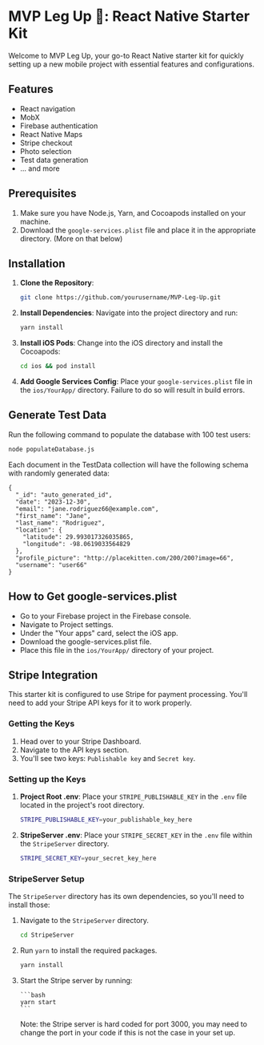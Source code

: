 # MVP Leg Up 🦵: React Native Starter Kit

Welcome to MVP Leg Up, your go-to React Native starter kit for quickly setting up a new mobile project with essential features and configurations.

## Features

- React navigation
- MobX
- Firebase authentication
- React Native Maps
- Stripe checkout
- Photo selection
- Test data generation
- ... and more

## Prerequisites

1. Make sure you have Node.js, Yarn, and Cocoapods installed on your machine.
2. Download the `google-services.plist` file and place it in the appropriate directory. (More on that below)

## Installation

1. **Clone the Repository**:

   ```bash
   git clone https://github.com/yourusername/MVP-Leg-Up.git
   ```

2. **Install Dependencies**: Navigate into the project directory and run:

   ```bash
   yarn install
   ```

3. **Install iOS Pods**: Change into the iOS directory and install the Cocoapods:

   ```bash
   cd ios && pod install
   ```

4. **Add Google Services Config**: Place your `google-services.plist` file in the `ios/YourApp/` directory. Failure to do so will result in build errors.

## Generate Test Data

Run the following command to populate the database with 100 test users:

```bash
node populateDatabase.js
```

Each document in the TestData collection will have the following schema with randomly generated data:

```
{
  "_id": "auto_generated_id",
  "date": "2023-12-30",
  "email": "jane.rodriguez66@example.com",
  "first_name": "Jane",
  "last_name": "Rodriguez",
  "location": {
    "latitude": 29.993017326035865,
    "longitude": -98.0619033564829
  },
  "profile_picture": "http://placekitten.com/200/200?image=66",
  "username": "user66"
}
```

## How to Get google-services.plist

- Go to your Firebase project in the Firebase console.
- Navigate to Project settings.
- Under the "Your apps" card, select the iOS app.
- Download the google-services.plist file.
- Place this file in the `ios/YourApp/` directory of your project.

## Stripe Integration

This starter kit is configured to use Stripe for payment processing. You'll need to add your Stripe API keys for it to work properly.

### Getting the Keys

1. Head over to your Stripe Dashboard.
2. Navigate to the API keys section.
3. You'll see two keys: `Publishable key` and `Secret key`.

### Setting up the Keys

1. **Project Root .env**: Place your `STRIPE_PUBLISHABLE_KEY` in the `.env` file located in the project's root directory.

   ```bash
   STRIPE_PUBLISHABLE_KEY=your_publishable_key_here
   ```

2. **StripeServer .env**: Place your `STRIPE_SECRET_KEY` in the `.env` file within the `StripeServer` directory.

   ```bash
   STRIPE_SECRET_KEY=your_secret_key_here
   ```

### StripeServer Setup

The `StripeServer` directory has its own dependencies, so you'll need to install those:

1.  Navigate to the `StripeServer` directory.

    ```bash
    cd StripeServer
    ```

2.  Run `yarn` to install the required packages.

    ```bash
    yarn install
    ```

3.  Start the Stripe server by running:

        ```bash
        yarn start
        ```

    Note: the Stripe server is hard coded for port 3000, you may need to change the port in your code if this is not the case in your set up.
